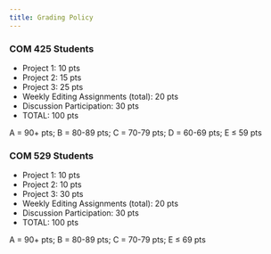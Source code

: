 ```yaml
---
title: Grading Policy
---
```


<h3>COM 425 Students</h3>

- Project 1: 10 pts
- Project 2: 15 pts
- Project 3: 25 pts
- Weekly Editing Assignments (total): 20 pts
- Discussion Participation: 30 pts
- TOTAL: 100 pts

A = 90+ pts; B = 80-89 pts; C = 70-79 pts; D = 60-69 pts; E ≤ 59 pts

<h3>COM 529 Students</h3>

- Project 1: 10 pts
- Project 2: 10 pts
- Project 3: 30 pts
- Weekly Editing Assignments (total): 20 pts
- Discussion Participation: 30 pts
- TOTAL: 100 pts

A = 90+ pts; B = 80-89 pts; C = 70-79 pts; E ≤ 69 pts
